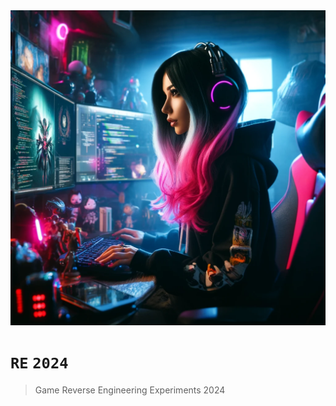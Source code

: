 <img src="Resources/Images/RE2024/RE2024.png" />

# `RE` `2024`

> Game Reverse Engineering Experiments 2024
